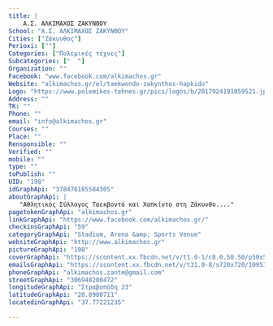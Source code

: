 ```yaml
---
title: |
    Α.Σ. ΑΛΚΙΜΑΧΟΣ ΖΑΚΥΝΘΟΥ
School: "Α.Σ. ΑΛΚΙΜΑΧΟΣ ΖΑΚΥΝΘΟΥ"
Cities: ["Ζάκυνθος"]
Perioxi: [""]
Categories: ["Πολεμικές τέχνες"]
Subcategories: ["  "]
Organization: ""
Facebook: "www.facebook.com/alkimachos.gr"
Website: "alkimachos.gr/el/taekwondo-zakynthos-hapkido"
Logo: "https://www.polemikes-tehnes.gr/pics/logos/b/2017924191059521.jpg"
Address: ""
TK: ""
Phone: ""
email: "info@alkimachos.gr"
Courses: ""
Place: ""
Rensponsible: ""
Verified: ""
mobile: ""
type: ""
toPublish: ""
UID: "198"
idGraphApi: "378476185584305"
aboutGraphApi: | 
   "Αθλητικός Σύλλογος Ταεκβοντό και Χαπκίντο στη Ζάκυνθο...."
pagetokenGraphApi: "alkimachos.gr"
linkGraphApi: "https://www.facebook.com/alkimachos.gr/"
checkinsGraphApi: "59"
categoryGraphApi: "Stadium, Arena &amp; Sports Venue"
websiteGraphApi: "http://www.alkimachos.gr"
pictureGraphApi: "198"
coverGraphApi: "https://scontent.xx.fbcdn.net/v/t1.0-1/c8.0.50.50/p50x50/10355021_673730142725573_6814419896039014208_n.jpg?oh=ab9946e4ea0fbcfb51d436d8e407991c&amp;oe=5B3490B3"
emailsGraphApi: "https://scontent.xx.fbcdn.net/v/t31.0-8/s720x720/10953390_837882812976971_3720102278805648845_o.jpg?oh=88db7371348f39f6e6c4d6645dda59f1&amp;oe=5B4CB8BD"
phoneGraphApi: "alkimachos.zante@gmail.com"
streetGraphApi: "306948200472"
longitudeGraphApi: "Στραβοπόδη 23"
latitudeGraphApi: "20.8900711"
locatedinGraphApi: "37.77221235"

---
```




